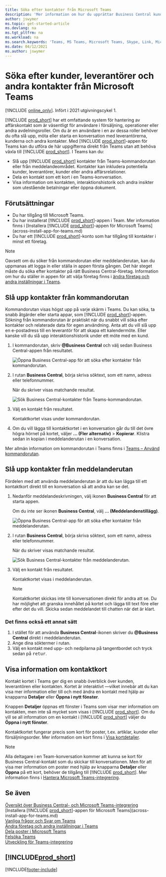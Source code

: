 ```yaml
---
title: Söka efter kontakter från Microsoft Teams
description: 'Mer information om hur du upprättar Business Central kunder, leverantörer och andra kontakter från Microsoft Teams.'
author: jswymer
ms.topic: get-started-article
ms.devlang: na
ms.tgt_pltfrm: na
ms.workload: na
ms.search.keywords: 'Teams, MS Teams, Microsoft Teams, Skype, Link, Microsoft 365, contacts, search, messaging extensions'
ms.date: 04/12/2021
ms.author: jswymer
---
```


# <a name="searching-for-customers-vendors-and-other-contacts-from-microsoft-teams" />Söka efter kunder, leverantörer och andra kontakter från Microsoft Teams

[!INCLUDE [online_only](includes/online_only.md)]. Infört i 2021 utgivningscykel 1.

[!INCLUDE [prod_short](includes/prod_short.md)] har ett omfattande system för hantering av affärskontakt som är väsentligt för användare i försäljning, operationer eller andra avdelningsroller. Om du är en användare i en av dessa roller behöver du ofta slå upp, möta eller starta en konversation med leverantörerna, kunderna och andra kontakter. Med [!INCLUDE [prod_short](includes/prod_short.md)]-appen för Teams kan du utföra de här uppgifterna direkt från Teams utan att behöva växla till [!INCLUDE [prod_short](includes/prod_short.md)]. I Teams kan du:

- Slå upp [!INCLUDE [prod_short](includes/prod_short.md)] kontakter från Teams-kommandorutan eller från meddelandeområdet. Kontakter kan inkludera potentiella kunder, leverantörer, kunder eller andra affärsrelationer.
- Dela en kontakt som ett kort i en Teams-konversation.
- Visa information om kontakten, interaktionshistorik och andra insikter som utestående betalningar eller öppna dokument.

## <a name="prerequisites" />Förutsättningar

- Du har tillgång till Microsoft Teams.
- Du har installerat [!INCLUDE [prod_short](includes/prod_short.md)]-appen i Team. Mer information finns i [Installera [!INCLUDE [prod_short](includes/prod_short.md)]-appen för Microsoft Teams](across-install-app-for-teams.md)
- Du har ett [!INCLUDE [prod_short](includes/prod_short.md)]-konto som har tillgång till kontakter i minst ett företag.

> [!NOTE]
> Oavsett om du söker från kommandorutan eller meddelanderutan, kan du uppmanas att logga in eller ställa in appen första gången. Det här steget måste du söka efter kontakter på rätt Business Central-företag. Information om hur du ställer in appen för att välja företag finns i [ändra företag och andra inställningar i Teams](across-teams-settings.md).

## <a name="look-up-contacts-from-the-command-box" />Slå upp kontakter från kommandorutan

Kommandorutan visas högst upp på varje skärm i Teams. Du kan söka, ta snabb åtgärder eller starta appar, som [!INCLUDE [prod_short](includes/prod_short.md)]-appen. Sökning från kommandorutan är praktiskt när du snabbt vill söka efter kontakter och relaterade data för egen användning. Anta att du vill slå upp en e-postadress till en leverantör för att skapa ett kalendermöte. Eller kanske vill du slå upp interaktionshistorik under ett möte med en kund.

1. I kommandorutan, skriv **@Business Central** och välj sedan Business Central-appen från resultatet.

    ![Öppna Business Central-app för att söka efter kontakter från kommandorutan.](media/teams-contacts-command-1.png)

2. I rutan **Business Central**, börja skriva söktext, som ett namn, adress eller telefonnummer.

    När du skriver visas matchande resultat.

    ![Sök Business Central-kontakter från Teams-kommandorutan.](media/teams-contacts-command-2.png)
3. Välj en kontakt från resultatet.

    Kontaktkortet visas under kommandorutan.

4. Om du vill lägga till kontaktkortet i en konversation går du till det övre högra hörnet på kortet, väljer **... (Fler alternativ)** > **Kopierar**. Klistra sedan in kopian i meddelanderutan i en konversation.  

Mer allmän information om kommandorutan i Teams finns i [Teams – Använd kommandorutan](https://support.microsoft.com/en-us/office/use-the-command-box-13c4e429-7324-4886-b377-5dbed539193b).

## <a name="look-up-contacts-from-the-message-compose-box" />Slå upp kontakter från meddelanderutan

Fördelen med att använda meddelanderutan är att du kan lägga till ett kontaktkort direkt till en konversation så att andra kan se det.

1. Nedanför meddelandeskrivningen, välj ikonen **Business Central** för att starta appen.

    Om du inte ser ikonen **Business Central**, välj **... (Meddelandenstillägg)**.

    ![Öppna Business Central-app för att söka efter kontakter från meddelanderutan.](media/teams-contacts-message-box.png)

2. I rutan **Business Central**, börja skriva söktext, som ett namn, adress eller telefonnummer.

    När du skriver visas matchande resultat.

    ![Sök Business Central-kontakter från meddelanderutan.](media/teams-contacts-5.png)
3. Välj en kontakt från resultatet.

    Kontaktkortet visas i meddelanderutan.

    > [!NOTE]
    > Kontaktkortet skickas inte till konversationen direkt för andra att se. Du har möjlighet att granska innehållet på kortet och lägga till text före eller efter det du vill. Skicka sedan meddelandet till chatten när det är klart.

### <a name="heres-another-way" />Det finns också ett annat sätt

1. I stället för att använda **Business Central**-ikonen skriver du **@Business Central** direkt i meddelanderutan.
2. Ange dina söktermer i rutan.
3. Välj en kontakt med upp- och nedpilarna på tangentbordet och tryck sedan på <kbd>retur</kbd>.

## <a name="viewing-contact-card-details" />Visa information om kontaktkort

Kontakt kortet i Teams ger dig en snabb överblick över kunden, leverantören eller kontakten. Kortet är interaktivt &mdash;vilket innebär att du kan visa mer information eller till och med ändra en kontakt med hjälp av knapparna **Detaljer** eller **Öppna i nytt fönster**.

Knappen **Detaljer** öppnas ett fönster i Teams som visar mer information om kontakten, men inte så mycket som visas i [!INCLUDE [prod_short](includes/prod_short.md)]. Om du vill se all information om en kontakt i [!INCLUDE [prod_short](includes/prod_short.md)] väljer du **Öppna i nytt fönster**.

Kontaktkortet fungerar precis som kort för poster, t.ex. artiklar, kunder eller försäljningsorder. Mer information om kort finns i [Visa kortdetaljer](across-working-with-teams.md#view-card-details).

> [!NOTE]
> Alla deltagare i en Team-konversation kommer att kunna se kort för Business Central-kontakt som du skickar till konversationen. Men för att visa mer information om poster med hjälp av knapparna **Detaljer** eller **Öppna** på ett kort, behöver de tillgång till [!INCLUDE [prod_short](includes/prod_short.md)]. Mer information finns i [Hantera Microsoft Teams-integrering](admin-teams-integration.md#minimum-requirements-1).

## <a name="see-also" />Se även

[Översikt över Business Central- och Microsoft Teams-integrering](across-teams-overview.md)  
[Installera [!INCLUDE [prod_short](includes/prod_short.md)]-appen för Microsoft Teams](across-install-app-for-teams.md)  
[Vanliga frågor och Svar om Teams](teams-faq.md)  
[Ändra företag och andra inställningar i Teams](across-teams-settings.md)  
[Dela poster i Microsoft Teams](across-working-with-teams.md)  
[Felsöka Teams](admin-teams-troubleshooting.md)  
[Utveckling för Teams-integrering](/dynamics365/business-central/dev-itpro/developer/devenv-develop-for-teams)  

## <a name="includeprodshortincludesfreetrialmdmd" />[!INCLUDE[prod_short](includes/free_trial_md.md)]


[!INCLUDE[footer-include](includes/footer-banner.md)]
